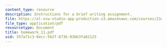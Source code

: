 ```yaml
---
content_type: resource
description: Instructions for a brief writing assignment.
file: https://ol-ocw-studio-app-production.s3.amazonaws.com/courses/21w-730-2-the-creative-spark-fall-2004/357a71c38ecc562f873b03bb3fa82123_homework_11.pdf
file_type: application/pdf
resourcetype: Document
title: homework_11.pdf
uid: 357a71c3-8ecc-562f-873b-03bb3fa82123
---
```

